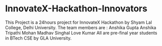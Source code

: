 # InnovateX-Hackathon-Innovators
This Project is a 24hours project for InnovateX Hackathon by Shyam Lal College, Delhi University. The team members are : 
Anshika Gupta
Anshika Tripathi
Mohan Madhav Singhal
Love Kumar
All are pre-final year students in BTech CSE by GLA University.
